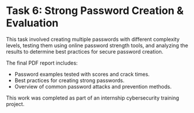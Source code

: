 # Task 6: Strong Password Creation & Evaluation

This task involved creating multiple passwords with different complexity levels, testing them using online password strength tools, and analyzing the results to determine best practices for secure password creation.  

The final PDF report includes:
- Password examples tested with scores and crack times.
- Best practices for creating strong passwords.
- Overview of common password attacks and prevention methods.

This work was completed as part of an internship cybersecurity training project.

